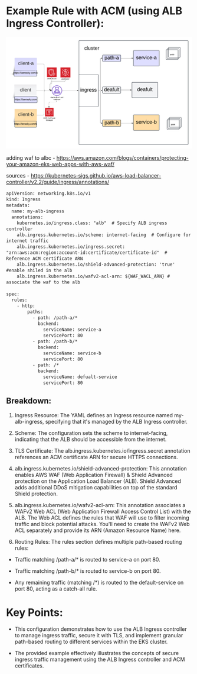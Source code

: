 # Example Rule with ACM (using ALB Ingress Controller):


![Image description](arc.png)


adding waf to albc - https://aws.amazon.com/blogs/containers/protecting-your-amazon-eks-web-apps-with-aws-waf/

sources - https://kubernetes-sigs.github.io/aws-load-balancer-controller/v2.2/guide/ingress/annotations/
```
apiVersion: networking.k8s.io/v1 
kind: Ingress
metadata:
  name: my-alb-ingress
  annotations:
    kubernetes.io/ingress.class: "alb"  # Specify ALB ingress controller
    alb.ingress.kubernetes.io/scheme: internet-facing  # Configure for internet traffic
    alb.ingress.kubernetes.io/ingress.secret: "arn:aws:acm:region:account-id:certificate/certificate-id"  # Reference ACM certificate ARN
    alb.ingress.kubernetes.io/shield-advanced-protection: 'true' #enable shiled in the alb
    alb.ingress.kubernetes.io/wafv2-acl-arn: ${WAF_WACL_ARN} # associate the waf to the alb 
    
spec:
  rules:
    - http:
        paths:
          - path: /path-a/*
            backend:
              serviceName: service-a
              servicePort: 80                        
          - path: /path-b/*
            backend:
              serviceName: service-b
              servicePort: 80            
          - path: /*
            backend:
              serviceName: defualt-service
              servicePort: 80
```


## Breakdown:

1. Ingress Resource: The YAML defines an Ingress resource named my-alb-ingress, specifying that it's managed by the ALB Ingress controller.

2. Scheme: The configuration sets the scheme to internet-facing, indicating that the ALB should be accessible from the internet.

3. TLS Certificate: The alb.ingress.kubernetes.io/ingress.secret annotation references an ACM certificate ARN for secure HTTPS connections.
4. alb.ingress.kubernetes.io/shield-advanced-protection: This annotation enables AWS WAF (Web Application Firewall) & Shield Advanced protection on the Application Load Balancer (ALB). Shield Advanced adds additional DDoS mitigation capabilities on top of the standard Shield protection.

5. alb.ingress.kubernetes.io/wafv2-acl-arn: This annotation associates a WAFv2 Web ACL (Web Application Firewall Access Control List) with the ALB. The Web ACL defines the rules that WAF will use to filter incoming traffic and block potential attacks. You'll need to create the WAFv2 Web ACL separately and provide its ARN (Amazon Resource Name) here.

6. Routing Rules: The rules section defines multiple path-based routing rules:

 * Traffic matching /path-a/* is routed to service-a on port 80.

 * Traffic matching /path-b/* is routed to service-b on port 80.

  * Any remaining traffic (matching /*) is routed to the default-service on port 80, acting as a catch-all rule.

# Key Points:

* This configuration demonstrates how to use the ALB Ingress controller to manage ingress traffic, secure it with TLS, and implement granular path-based routing to different services within the EKS cluster.

* The provided example effectively illustrates the concepts of secure ingress traffic management using the ALB Ingress controller and ACM certificates.

